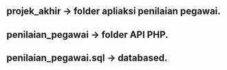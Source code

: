 ## projek_akhir -> folder apliaksi penilaian pegawai.
## penilaian_pegawai -> folder API PHP.
## penilaian_pegawai.sql -> databased.
